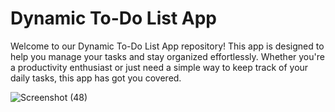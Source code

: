 # Dynamic To-Do List App

Welcome to our Dynamic To-Do List App repository! This app is designed to help you manage your tasks and stay organized effortlessly. Whether you're a productivity enthusiast or just need a simple way to keep track of your daily tasks, this app has got you covered.


![Screenshot (48)](https://github.com/mrx-sandy/Dynamic-ToDo-List-App/assets/140395297/908d0011-69a2-4234-a649-618effbd21cc)
